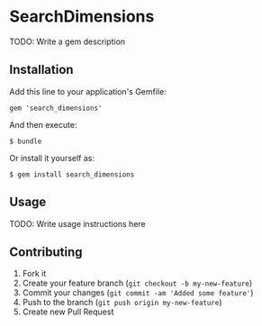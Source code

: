 # SearchDimensions

TODO: Write a gem description

## Installation

Add this line to your application's Gemfile:

    gem 'search_dimensions'

And then execute:

    $ bundle

Or install it yourself as:

    $ gem install search_dimensions

## Usage

TODO: Write usage instructions here

## Contributing

1. Fork it
2. Create your feature branch (`git checkout -b my-new-feature`)
3. Commit your changes (`git commit -am 'Added some feature'`)
4. Push to the branch (`git push origin my-new-feature`)
5. Create new Pull Request
